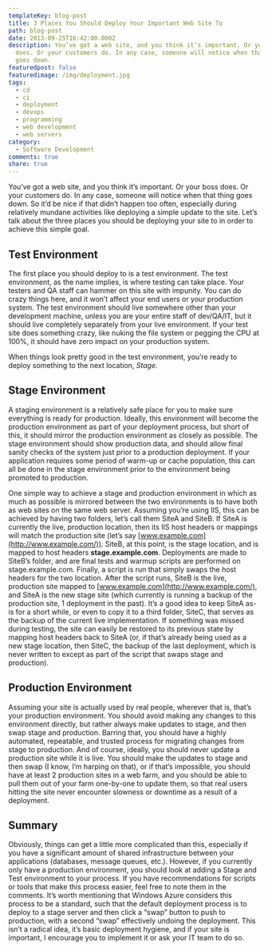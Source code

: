 ```yaml
---
templateKey: blog-post
title: 3 Places You Should Deploy Your Important Web Site To
path: blog-post
date: 2013-09-25T16:42:00.000Z
description: You’ve got a web site, and you think it’s important. Or your boss
  does. Or your customers do. In any case, someone will notice when that thing
  goes down.
featuredpost: false
featuredimage: /img/deployment.jpg
tags:
  - cd
  - ci
  - deployment
  - devops
  - programming
  - web development
  - web servers
category:
  - Software Development
comments: true
share: true
---
```

You’ve got a web site, and you think it’s important. Or your boss does. Or your customers do. In any case, someone will notice when that thing goes down. So it’d be nice if that didn’t happen too often, especially during relatively mundane activities like deploying a simple update to the site. Let’s talk about the three places you should be deploying your site to in order to achieve this simple goal.

## Test Environment

The first place you should deploy to is a test environment. The test environment, as the name implies, is where testing can take place. Your testers and QA staff can hammer on this site with impunity. You can do crazy things here, and it won’t affect your end users or your production system. The test environment should live somewhere other than your development machine, unless you are your entire staff of dev/QA/IT, but it should live completely separately from your live environment. If your test site does something crazy, like nuking the file system or pegging the CPU at 100%, it should have zero impact on your production system.

When things look pretty good in the test environment, you’re ready to deploy something to the next location, *Stage*.

## Stage Environment

A staging environment is a relatively safe place for you to make sure everything is ready for production. Ideally, this environment will become the production environment as part of your deployment process, but short of this, it should mirror the production environment as closely as possible. The stage environment should show production data, and should allow final sanity checks of the system just prior to a production deployment. If your application requires some period of warm-up or cache population, this can all be done in the stage environment prior to the environment being promoted to production.

One simple way to achieve a stage and production environment in which as much as possible is mirrored between the two environments is to have both as web sites on the same web server. Assuming you’re using IIS, this can be achieved by having two folders, let’s call them SiteA and SiteB. If SiteA is currently the live, production location, then its IIS host headers or mappings will match the production site (let’s say [www.example.com](http://www.example.com/)). SiteB, at this point, is the stage location, and is mapped to host headers **stage.example.com**. Deployments are made to SiteB’s folder, and are final tests and warmup scripts are performed on stage.example.com. Finally, a script is run that simply swaps the host headers for the two location. After the script runs, SiteB is the live, production site mapped to [www.example.com](http://www.example.com/), and SiteA is the new stage site (which currently is running a backup of the production site, 1 deployment in the past). It’s a good idea to keep SiteA as-is for a short while, or even to copy it to a third folder, SiteC, that serves as the backup of the current live implementation. If something was missed during testing, the site can easily be restored to its previous state by mapping host headers back to SiteA (or, if that’s already being used as a new stage location, then SiteC, the backup of the last deployment, which is never written to except as part of the script that swaps stage and production).

## Production Environment

Assuming your site is actually used by real people, wherever that is, that’s your production environment. You should avoid making any changes to this environment directly, but rather always make updates to stage, and then swap stage and production. Barring that, you should have a highly automated, repeatable, and trusted process for migrating changes from stage to production. And of course, ideally, you should never update a production site while it is live. You should make the updates to stage and then swap (I know, I’m harping on that), or if that’s impossible, you should have at least 2 production sites in a web farm, and you should be able to pull them out of your farm one-by-one to update them, so that real users hitting the site never encounter slowness or downtime as a result of a deployment.

## Summary

Obviously, things can get a little more complicated than this, especially if you have a significant amount of shared infrastructure between your applications (databases, message queues, etc.). However, if you currently only have a production environment, you should look at adding a Stage and Test environment to your process. If you have recommendations for scripts or tools that make this process easier, feel free to note them in the comments. It’s worth mentioning that Windows Azure considers this process to be a standard, such that the default deployment process is to deploy to a stage server and then click a “swap” button to push to production, with a second “swap” effectively undoing the deployment. This isn’t a radical idea, it’s basic deployment hygiene, and if your site is important, I encourage you to implement it or ask your IT team to do so.